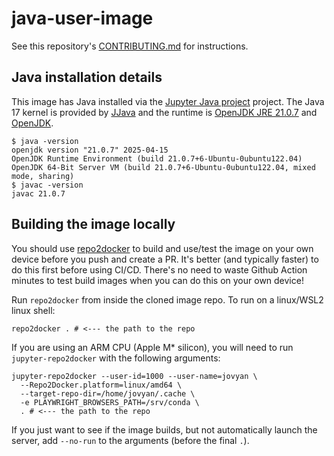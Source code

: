 # java-user-image

See this repository's
[CONTRIBUTING.md](https://github.com/cal-icor/java-user-image/blob/main/CONTRIBUTING.md)
for instructions.

## Java installation details

This image has Java installed via the 
[Jupyter Java project](https://github.com/jupyter-java) project. The Java 17
kernel is provided by [JJava](https://dflib.org/jjava/docs/1.x/) and the
runtime is [OpenJDK JRE 21.0.7](https://packages.ubuntu.com/jammy/openjdk-21-jre)
and [OpenJDK](https://packages.ubuntu.com/jammy/openjdk-21-jdk).

```
$ java -version
openjdk version "21.0.7" 2025-04-15
OpenJDK Runtime Environment (build 21.0.7+6-Ubuntu-0ubuntu122.04)
OpenJDK 64-Bit Server VM (build 21.0.7+6-Ubuntu-0ubuntu122.04, mixed mode, sharing)
$ javac -version
javac 21.0.7
```

## Building the image locally

You should use [repo2docker](https://repo2docker.readthedocs.io/en/latest/) to build and use/test the image on your own device before you push and create a PR.  It's better (and typically faster) to do this first before using CI/CD.  There's no need to waste Github Action minutes to test build images when you can do this on your own device!

Run `repo2docker` from inside the cloned image repo.  To run on a linux/WSL2 linux shell:
```
repo2docker . # <--- the path to the repo
```

If you are using an ARM CPU (Apple M* silicon), you will need to run `jupyter-repo2docker` with the following arguments:

```
jupyter-repo2docker --user-id=1000 --user-name=jovyan \
  --Repo2Docker.platform=linux/amd64 \
  --target-repo-dir=/home/jovyan/.cache \
  -e PLAYWRIGHT_BROWSERS_PATH=/srv/conda \
  . # <--- the path to the repo
```

If you just want to see if the image builds, but not automatically launch the server, add `--no-run` to the arguments (before the final `.`).
